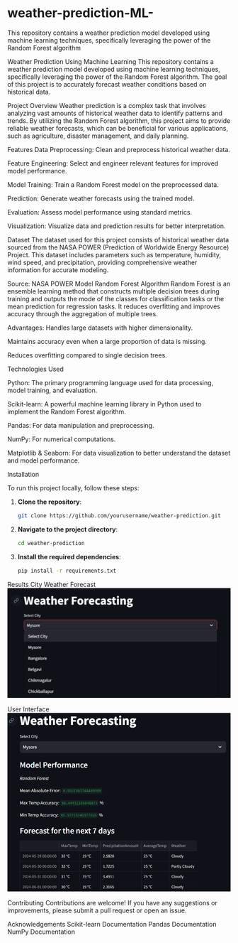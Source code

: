 # weather-prediction-ML-
This repository contains a weather prediction model developed using machine learning techniques, specifically leveraging the power of the Random Forest algorithm

Weather Prediction Using Machine Learning
This repository contains a weather prediction model developed using machine learning techniques, specifically leveraging the power of the Random Forest algorithm. The goal of this project is to accurately forecast weather conditions based on historical data.

Project Overview
Weather prediction is a complex task that involves analyzing vast amounts of historical weather data to identify patterns and trends. By utilizing the Random Forest algorithm, this project aims to provide reliable weather forecasts, which can be beneficial for various applications, such as agriculture, disaster management, and daily planning.

Features
Data Preprocessing: Clean and preprocess historical weather data.

Feature Engineering: Select and engineer relevant features for improved model performance.

Model Training: Train a Random Forest model on the preprocessed data.

Prediction: Generate weather forecasts using the trained model.

Evaluation: Assess model performance using standard metrics.

Visualization: Visualize data and prediction results for better interpretation.


Dataset
The dataset used for this project consists of historical weather data sourced from the NASA POWER (Prediction of Worldwide Energy Resource) Project. This dataset includes parameters such as temperature, humidity, wind speed, and precipitation, providing comprehensive weather information for accurate modeling.

Source: NASA POWER
Model
Random Forest Algorithm
Random Forest is an ensemble learning method that constructs multiple decision trees during training and outputs the mode of the classes for classification tasks or the mean prediction for regression tasks. It reduces overfitting and improves accuracy through the aggregation of multiple trees.

Advantages:
Handles large datasets with higher dimensionality.

Maintains accuracy even when a large proportion of data is missing.

Reduces overfitting compared to single decision trees.

Technologies Used

Python: The primary programming language used for data processing, model training, and evaluation.

Scikit-learn: A powerful machine learning library in Python used to implement the Random Forest algorithm.

Pandas: For data manipulation and preprocessing.

NumPy: For numerical computations.

Matplotlib & Seaborn: For data visualization to better understand the dataset and model performance.


Installation

To run this project locally, follow these steps:

1. **Clone the repository**:
    ```sh
    git clone https://github.com/yourusername/weather-prediction.git
    ```

2. **Navigate to the project directory**:
    ```sh
    cd weather-prediction
    ```

3. **Install the required dependencies**:
    ```sh
    pip install -r requirements.txt
    ```



Results
City Weather Forecast
![City View](city.png)


User Interface
![Interface](interface.png)



Contributing
Contributions are welcome! If you have any suggestions or improvements, please submit a pull request or open an issue.

Acknowledgements
Scikit-learn Documentation
Pandas Documentation
NumPy Documentation


